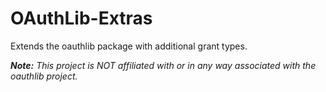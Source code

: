 # OAuthLib-Extras
Extends the oauthlib package with additional grant types.

***Note:** This project is NOT affiliated with or in any way associated with the oauthlib project.*
